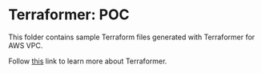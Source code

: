 # Terraformer: POC

This folder contains sample Terraform files generated with Terraformer for AWS VPC.

Follow [this](https://github.com/GoogleCloudPlatform/terraformer) link to learn more about Terraformer.



